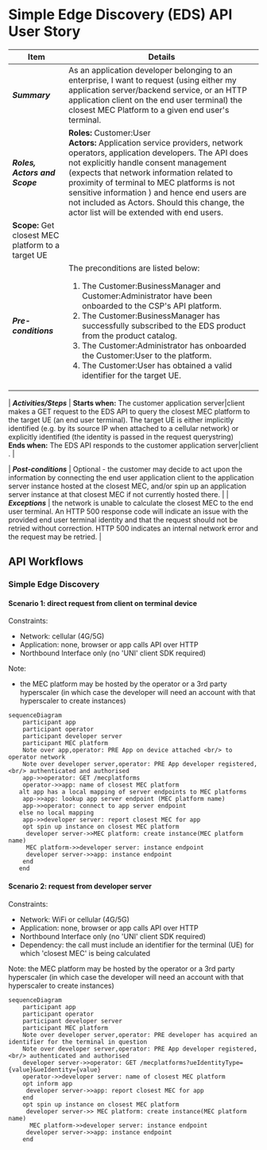 # Simple Edge Discovery (EDS) API User Story

| **Item** | **Details** |
| ---- | ------- |
| ***Summary*** | As an application developer belonging to an enterprise, I want to request (using either my application server/backend service, or an HTTP application client on the end user terminal) the closest MEC Platform to a given end user's terminal. |
| ***Roles, Actors and Scope*** | **Roles:** Customer:User<br> **Actors:** Application service providers, network operators, application developers. The API does not explicitly handle consent management (expects that network information related to proximity of terminal to MEC platforms is not sensitive information ) and hence end users are not included as Actors. Should this change, the actor list will be extended with end users. <br>
 **Scope:** Get closest MEC platform to a target UE |
| ***Pre-conditions*** |The preconditions are listed below:<br><ol><li>The Customer:BusinessManager and Customer:Administrator have been onboarded to the CSP's API platform.</li><li>The Customer:BusinessManager has successfully subscribed to the EDS product from the product catalog.</li><li>The Customer:Administrator has onboarded the Customer:User to the platform.</li><li>The Customer:User has obtained a valid identifier for the target UE.</li>|

| ***Activities/Steps*** | **Starts when:** The customer application server|client makes a GET request to the EDS API to query the closest MEC platform to the target UE (an end user terminal). The target UE is either implicitly identified (e.g. by its source IP when attached to a cellular network) or explicitly identified (the identity is passed in the request querystring)<br>**Ends when:** The EDS API responds to the customer application server|client . |

| ***Post-conditions*** | Optional - the customer may decide to act upon the information by connecting the end user application client to the application server instance hosted at the closest MEC, and/or spin up an application server instance at that closest MEC if not currently hosted there.  |
| ***Exceptions*** | the network is unable to calculate the closest MEC to the end user terminal. An HTTP 500 response code will indicate an issue with the provided end user terminal identity and that the request should not be retried without correction. HTTP 500 indicates an internal network error and the request may be retried.   |

## API Workflows
### Simple Edge Discovery
#### Scenario 1: direct request from client on terminal device

Constraints:
- Network: cellular (4G/5G)
- Application: none, browser or app calls API over HTTP
- Northbound Interface only (no 'UNI' client SDK required) 

Note:
- the MEC platform may be hosted by the operator or a 3rd party hyperscaler (in which case the developer will need an account with that hyperscaler to create instances)


```mermaid
sequenceDiagram
    participant app
    participant operator
    participant developer server
    participant MEC platform
    Note over app,operator: PRE App on device attached <br/> to operator network
    Note over developer server,operator: PRE App developer registered, <br/> authenticated and authorised
    app->>operator: GET /mecplatforms
    operator->>app: name of closest MEC platform
   alt app has a local mapping of server endpoints to MEC platforms
    app->>app: lookup app server endpoint (MEC platform name)
    app->>operator: connect to app server endpoint
   else no local mapping
    app->>developer server: report closest MEC for app
    opt spin up instance on closest MEC platform
     developer server->>MEC platform: create instance(MEC platform name)
     MEC platform->>developer server: instance endpoint
     developer server->>app: instance endpoint
    end
   end
```
#### Scenario 2: request from developer server

Constraints:
- Network: WiFi or cellular (4G/5G)
- Application: none, browser or app calls API over HTTP
- Northbound Interface only (no 'UNI' client SDK required)
- Dependency: the call must include an identifier for the terminal (UE) for which 'closest MEC' is being calculated

Note: the MEC platform may be hosted by the operator or a 3rd party hyperscaler (in which case the developer will need an account with that hyperscaler to create instances)

```mermaid
sequenceDiagram
    participant app
    participant operator
    participant developer server
    participant MEC platform
    Note over developer server,operator: PRE developer has acquired an identifier for the terminal in question
    Note over developer server,operator: PRE App developer registered, <br/> authenticated and authorised
    developer server->>operator: GET /mecplatforms?ueIdentityType={value}&ueIdentity={value}
    operator->>developer server: name of closest MEC platform
    opt inform app
     developer server->>app: report closest MEC for app
    end
    opt spin up instance on closest MEC platform
     developer server->> MEC platform: create instance(MEC platform name)
      MEC platform->>developer server: instance endpoint
     developer server->>app: instance endpoint
    end
```
